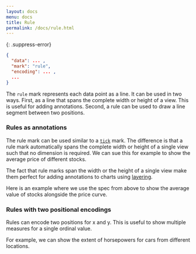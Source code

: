 ```yaml
---
layout: docs
menu: docs
title: Rule
permalink: /docs/rule.html
---
```


{: .suppress-error}
```json
{
  "data": ... ,
  "mark": "rule",
  "encoding": ... ,
  ...
}
```

The `rule` mark represents each data point as a line. It can be used in two ways. First, as a line that spans the complete width or height of a view. This is useful for adding annotations. Second, a rule can be used to draw a line segment between two positions.


### Rules as annotations

The rule mark can be used similar to a [`tick`](tick.html) mark. The difference is that a rule mark automatically spans the complete width or height of a single view such that no dimension is required. We can sue this for example to show the average price of different stocks.

<span class="vl-example" data-name="rule_color_mean"></span>

The fact that rule marks span the width or the height of a single view make them perfect for adding annotations to charts using [layering]({{site.baseurl}}/docs/layer.html).

Here is an example where we use the spec from above to show the average value of stocks alongside the price curve.

<span class="vl-example" data-name="layer_line_color_rule"></span>


### Rules with two positional encodings

Rules can encode two positions for x and y. This is useful to show multiple measures for a single ordinal value.

For example, we can show the extent of horsepowers for cars from different locations.

<span class="vl-example" data-name="rule_extent"></span>
